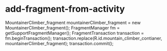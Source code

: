 # add-fragment-from-activity
 MountainerClimber_fragment mountainerClimber_fragment = new MountainerClimber_fragment();         FragmentManager fm = getSupportFragmentManager();         FragmentTransaction transaction = fm.beginTransaction();         transaction.replace(R.id.mountain_climber_contianer, mountainerClimber_fragment);         transaction.commit();
